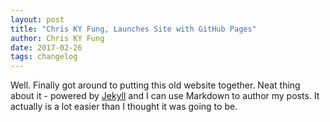 ```yaml
---
layout: post
title: "Chris KY Fung, Launches Site with GitHub Pages"
author: Chris KY Fung
date: 2017-02-26
tags: changelog
---
```


Well. Finally got around to putting this old website together. Neat thing about it - powered by [Jekyll](http://jekyllrb.com) and I can use Markdown to author my posts. It actually is a lot easier than I thought it was going to be.